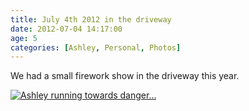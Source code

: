 ```yaml
---
title: July 4th 2012 in the driveway
date: 2012-07-04 14:17:00
age: 5
categories: [Ashley, Personal, Photos]
---
```

We had a small firework show in the driveway this year.

[<img src="https://lh3.googleusercontent.com/o4-Ju6wlo6X3LDhjys8Uw5o6ya3zh5wtxeD4T_0FR2KpVIEZCoPcIiBsmoa2liHaqH0RauCQaneOO04OqBc3cSDMJskm6FoXn6whvCQm4Vs3utXzKYjWHCjaC1Sl_mzpGcetehdrP3ulVAKZRvFnmAY0FPfPk3MfbeOsGUXNkome_BtlusqyTB6-ef1Ma12_7uEZFMYwmU30oga6WxrECAz4DaiT3T8EOcBxk3AaqJS1AXC3BumpZBM-NT7Y3aw67YHhc0FyCQPS3l8-aWn5NkGv6pCxwELHNyotMktj_pH-K-5_okYyjiC_q0X1WjVLGfkdFPXJefwaQMjK4b4jPqEVSLiOH02_9aHfvTHRtgY4kkB0LvL5QHvqoqXVbiXlLfewe5C8B8y5xVuBv-EZBxgcWDvwkWh-4S0wGzx0BR91VMQU-_E42jq_p_uXTJNamdLHL0YMNZ0zXpwF8DGD0zQPz87mH-qT9G22DamBmHcFIdkkqxnv1AreLssG-jGnpucQLSPIp2WhX59_bgIn8Jqgp4iqVT37fIzhthrCtvJgnIWwrfKwyNB9EoAtJ1KHlIM4dvXzMqVJwHuBcAcWTtvbcZCQM8M0PMbB9pw0TCghY5A1ueowjfQ5TlMoWqs4pu8O_svCEVbkRQ-uQ2_d2vWX=w435-h326-no" alt="Ashley running towards danger..." class="wyseguys-album"/>](https://photos.google.com/album/AF1QipPf_wy6-42psY9EwDjZxcIufJIq6V0cZi5iNDeY)
